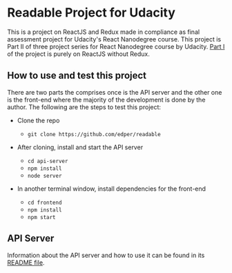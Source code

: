 # Readable Project for Udacity

This is a project on ReactJS and Redux made in compliance as final assessment project for Udacity's React Nanodegree course. This project is Part II of three project series for React Nanodegree course by Udacity. [Part I](https://github.com/edper/myreads-udacity) of the project is purely on ReactJS without Redux. 

## How to use and test this project

There are two parts the comprises once is the API server and the other one is the front-end where the majority of the development is done by the author. The following are the steps to test this project:

* Clone the repo
    - `git clone https://github.com/edper/readable`

* After cloning, install and start the API server
    - `cd api-server`
    - `npm install`
    - `node server`
    
* In another terminal window, install dependencies for the front-end
    - `cd frontend`
    - `npm install`
    - `npm start`

## API Server

Information about the API server and how to use it can be found in its [README file](api-server/README.md).